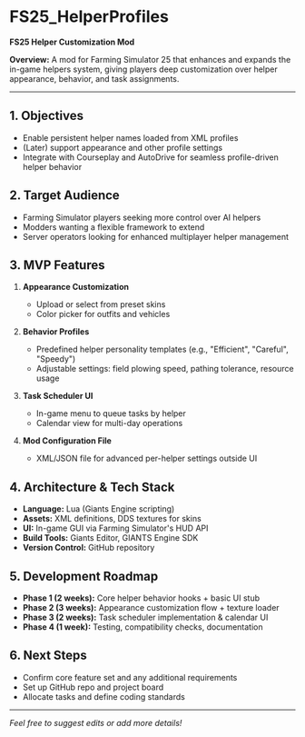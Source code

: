 # FS25_HelperProfiles

**FS25 Helper Customization Mod**

**Overview:**
A mod for Farming Simulator 25 that enhances and expands the in-game helpers system, giving players deep customization over helper appearance, behavior, and task assignments.

---

## 1. Objectives

* Enable persistent helper names loaded from XML profiles
* (Later) support appearance and other profile settings
* Integrate with Courseplay and AutoDrive for seamless profile-driven helper behavior

## 2. Target Audience

* Farming Simulator players seeking more control over AI helpers
* Modders wanting a flexible framework to extend
* Server operators looking for enhanced multiplayer helper management

## 3. MVP Features

1. **Appearance Customization**

   * Upload or select from preset skins
   * Color picker for outfits and vehicles
2. **Behavior Profiles**

   * Predefined helper personality templates (e.g., "Efficient", "Careful", "Speedy")
   * Adjustable settings: field plowing speed, pathing tolerance, resource usage
3. **Task Scheduler UI**

   * In-game menu to queue tasks by helper
   * Calendar view for multi-day operations
4. **Mod Configuration File**

   * XML/JSON file for advanced per-helper settings outside UI

## 4. Architecture & Tech Stack

* **Language:** Lua (Giants Engine scripting)
* **Assets:** XML definitions, DDS textures for skins
* **UI:** In-game GUI via Farming Simulator's HUD API
* **Build Tools:** Giants Editor, GIANTS Engine SDK
* **Version Control:** GitHub repository

## 5. Development Roadmap

* **Phase 1 (2 weeks):** Core helper behavior hooks + basic UI stub
* **Phase 2 (3 weeks):** Appearance customization flow + texture loader
* **Phase 3 (2 weeks):** Task scheduler implementation & calendar UI
* **Phase 4 (1 week):** Testing, compatibility checks, documentation

## 6. Next Steps

* Confirm core feature set and any additional requirements
* Set up GitHub repo and project board
* Allocate tasks and define coding standards

---

*Feel free to suggest edits or add more details!*

